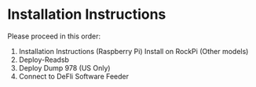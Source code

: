 # Installation Instructions 

Please proceed in this order: 

1) Installation Instructions (Raspberry Pi) Install on RockPi (Other models) 
2) Deploy-Readsb 
3) Deploy Dump 978 (US Only) 
4) Connect to DeFli Software Feeder
